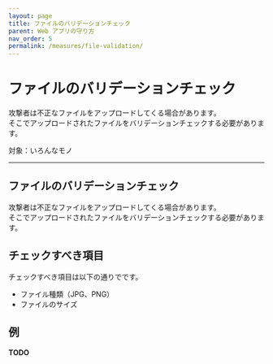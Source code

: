 ```yaml
---
layout: page
title: ファイルのバリデーションチェック
parent: Web アプリの守り方
nav_order: 5
permalink: /measures/file-validation/
---
```


# ファイルのバリデーションチェック

攻撃者は不正なファイルをアップロードしてくる場合があります。  
そこでアップロードされたファイルをバリデーションチェックする必要があります。

対象：いろんなモノ

---

## ファイルのバリデーションチェック

攻撃者は不正なファイルをアップロードしてくる場合があります。  
そこでアップロードされたファイルをバリデーションチェックする必要があります。

## チェックすべき項目

チェックすべき項目は以下の通りでです。

- ファイル種類（JPG、PNG）
- ファイルのサイズ

## 例

**TODO**
